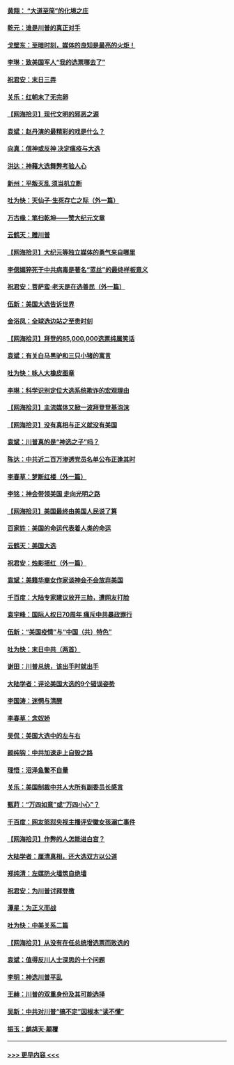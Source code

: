 #### [黄翔： “大道至简”的化境之庄](../pages/nsc993/n12637541.md?t=12222151) 
#### [乾元：谁是川普的真正对手](../pages/nsc993/n12637090.md?t=12222151) 
#### [戈壁东：至暗时刻，媒体的良知是最亮的火炬！](../pages/nsc993/n12637042.md?t=12222151) 
#### [李琳：致美国军人“我的选票哪去了”](../pages/nsc993/n12635351.md?t=12222151) 
#### [祝君安：末日三弄](../pages/nsc993/n12635324.md?t=12222151) 
#### [关乐：红朝末了无完卵](../pages/nsc993/n12635315.md?t=12222151) 
#### [【网海拾贝】现代文明的邪恶之源](../pages/nsc993/n12634425.md?t=12222151) 
#### [袁斌：赵丹演的最精彩的戏是什么？](../pages/nsc993/n12633316.md?t=12222151) 
#### [向真：信神或反神 决定瘟疫与大选](../pages/nsc993/n12632710.md?t=12222151) 
#### [洪达：神藉大选舞弊考验人心](../pages/nsc993/n12631962.md?t=12222151) 
#### [新州：平叛灭乱  须当机立断](../pages/nsc993/n12631946.md?t=12222151) 
#### [吐为快：天仙子‧生死存亡之际（外一篇）](../pages/nsc993/n12631927.md?t=12222151) 
#### [万古缘：笔扫乾坤——赞大纪元文章](../pages/nsc993/n12631922.md?t=12222151) 
#### [云鹤天：赠川普](../pages/nsc993/n12631823.md?t=12222151) 
#### [【网海拾贝】大纪元等独立媒体的勇气来自哪里](../pages/nsc993/n12629961.md?t=12222151) 
#### [李偲嫣猝死于中共病毒是著名“蓝丝”的最终样板意义](../pages/nsc993/n12628812.md?t=12222151) 
#### [祝君安：菩萨蛮·老天是在选善民（外一篇）](../pages/nsc993/n12628793.md?t=12222151) 
#### [伍新：美国大选告诉世界](../pages/nsc993/n12628768.md?t=12222151) 
#### [金浴凤：全球选边站之至贵时刻](../pages/nsc993/n12627318.md?t=12222151) 
#### [【网海拾贝】拜登的85,000,000选票纯属笑话](../pages/nsc993/n12626569.md?t=12222151) 
#### [袁斌：有关白马黑驴和三只小猪的寓言](../pages/nsc993/n12626198.md?t=12222151) 
#### [吐为快：咏人大橡皮图章](../pages/nsc993/n12624470.md?t=12222151) 
#### [李琳：科学识别定位大选系统欺诈的宏观理由](../pages/nsc993/n12624340.md?t=12222151) 
#### [【网海拾贝】主流媒体又掀一波拜登登基泡沫](../pages/nsc993/n12624000.md?t=12222151) 
#### [【网海拾贝】没有真相与正义就没有美国](../pages/nsc993/n12621885.md?t=12222151) 
#### [袁斌：川普真的是“神选之子”吗？](../pages/nsc993/n12621749.md?t=12222151) 
#### [陈达：中共近二百万渗透党员名单公布正逢其时](../pages/nsc993/n12620870.md?t=12222151) 
#### [李春草：梦断红楼（外一篇）](../pages/nsc993/n12619122.md?t=12222151) 
#### [李铭：神会带领美国 走向光明之路](../pages/nsc993/n12618584.md?t=12222151) 
#### [【网海拾贝】美国最终由美国人民说了算](../pages/nsc993/n12617255.md?t=12222151) 
#### [百家姓：美国的命运代表着人类的命运](../pages/nsc993/n12615838.md?t=12222151) 
#### [云鹤天：美国大选](../pages/nsc993/n12615994.md?t=12222151) 
#### [祝君安：烛影摇红（外一篇）](../pages/nsc993/n12615975.md?t=12222151) 
#### [袁斌：美籍华裔女作家谈神会不会放弃美国](../pages/nsc993/n12615263.md?t=12222151) 
#### [千百度：大陆专家建议放开三胎，遭网友打脸](../pages/nsc993/n12614456.md?t=12222151) 
#### [袁宇峰：国际人权日70周年 痛斥中共暴政罪行](../pages/nsc993/n12611965.md?t=12222151) 
#### [伍新：“美国疫情”与“中国（共）特色”](../pages/nsc993/n12611463.md?t=12222151) 
#### [吐为快：末日中共（两首）](../pages/nsc993/n12611461.md?t=12222151) 
#### [谢田：川普总统，该出手时就出手](../pages/nsc993/n12610905.md?t=12222151) 
#### [大陆学者：评论美国大选的9个错误姿势](../pages/nsc993/n12609586.md?t=12222151) 
#### [李国涛：迷惘与清醒](../pages/nsc993/n12607532.md?t=12222151) 
#### [李春草：念奴娇](../pages/nsc993/n12607083.md?t=12222151) 
#### [吴侃：美国大选中的左与右](../pages/nsc993/n12607054.md?t=12222151) 
#### [颜纯钩：中共加速走上自毁之路](../pages/nsc993/n12606473.md?t=12222151) 
#### [理悟：沼泽鱼鳖不自量](../pages/nsc993/n12606454.md?t=12222151) 
#### [关乐：美国制裁中共人大所有副委员长感言](../pages/nsc993/n12606442.md?t=12222151) 
#### [甄莳：“万四如意”或“万四小心”？](../pages/nsc993/n12606091.md?t=12222151) 
#### [千百度：网友怒怼央视主播评安徽女孩溺亡事件](../pages/nsc993/n12605370.md?t=12222151) 
#### [【网海拾贝】作弊的人怎能进白宫？](../pages/nsc993/n12603546.md?t=12222151) 
#### [大陆学者：厘清真相，还大选双方以公道](../pages/nsc993/n12603475.md?t=12222151) 
#### [郑纯清：左媒防火墙筑自绝墙](../pages/nsc993/n12602226.md?t=12222151) 
#### [祝君安：为川普讨拜登檄](../pages/nsc993/n12602199.md?t=12222151) 
#### [潭星：为正义而战](../pages/nsc993/n12600926.md?t=12222151) 
#### [吐为快：中美关系二篇](../pages/nsc993/n12600908.md?t=12222151) 
#### [【网海拾贝】从没有在任总统增选票而败选的](../pages/nsc993/n12600435.md?t=12222151) 
#### [袁斌：值得反川人士深思的十个问题](../pages/nsc993/n12600332.md?t=12222151) 
#### [李明：神选川普平乱](../pages/nsc993/n12599751.md?t=12222151) 
#### [王赫：川普的双重身份及其可能选择](../pages/nsc993/n12599723.md?t=12222151) 
#### [吴新：中共对川普“搞不定”因根本“读不懂”](../pages/nsc993/n12599502.md?t=12222151) 
#### [振玉：鹧鸪天‧颠覆](../pages/nsc993/n12599494.md?t=12222151) 

----
#### [ >>> 更早内容 <<< ](../indexes/nsc993-earlier.md)
